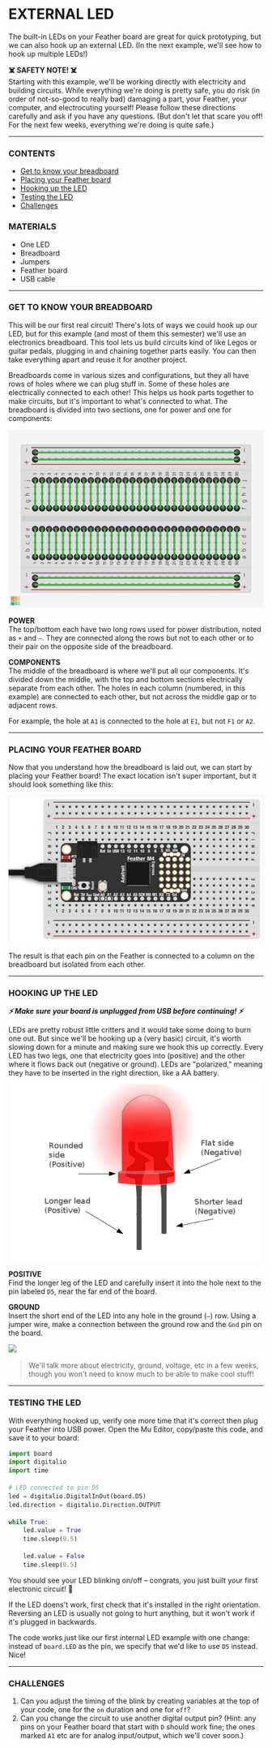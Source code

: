 # EXTERNAL LED

The built-in LEDs on your Feather board are great for quick prototyping, but we can also hook up an external LED. (In the next example, we'll see how to hook up multiple LEDs!)

**☠️ SAFETY NOTE! ☠️**  
Starting with this example, we'll be working directly with electricity and building circuits. While everything we're doing is pretty safe, you do risk (in order of not-so-good to really bad) damaging a part, your Feather, your computer, and electrocuting yourself! Please follow these directions carefully and ask if you have any questions. (But don't let that scare you off! For the next few weeks, everything we're doing is quite safe.)

***

### CONTENTS  

* [Get to know your breadboard](#get-to-know-your-breadboard)  
* [Placing your Feather board](#placing-your-feather-board)  
* [Hooking up the LED](#hooking-up-the-led)  
* [Testing the LED](#testing-the-led)  
* [Challenges](#challenges)  

### MATERIALS  

* One LED  
* Breadboard  
* Jumpers  
* Feather board  
* USB cable  

***

### GET TO KNOW YOUR BREADBOARD  
This will be our first real circuit! There's lots of ways we could hook up our LED, but for this example (and most of them this semester) we'll use an electronics breadboard. This tool lets us build circuits kind of like Legos or guitar pedals, plugging in and chaining together parts easily. You can then take everything apart and reuse it for another project.

Breadboards come in various sizes and configurations, but they all have rows of holes where we can plug stuff in. Some of these holes are electrically connected to each other! This helps us hook parts together to make circuits, but it's important to what's connected to what. The breadboard is divided into two sections, one for power and one for components:

![](../Images/BreadboardLayout.png)

**POWER**  
The top/bottom each have two long rows used for power distribution, noted as `+` and `–`. They are connected along the rows but not to each other or to their pair on the opposite side of the breadboard.

**COMPONENTS**  
The middle of the breadboard is where we'll put all our components. It's divided down the middle, with the top and bottom sections electrically separate from each other. The holes in each column (numbered, in this example) are connected to each other, but not across the middle gap or to adjacent rows.

For example, the hole at `A1` is connected to the hole at `E1`, but not `F1` or `A2`.

***

### PLACING YOUR FEATHER BOARD  
Now that you understand how the breadboard is laid out, we can start by placing your Feather board! The exact location isn't super important, but it should look something like this:

![](../Images/FeatherOnBreadboard.png)

The result is that each pin on the Feather is connected to a column on the breadboard but isolated from each other.

***

### HOOKING UP THE LED  
***⚡️ Make sure your board is unplugged from USB before continuing! ⚡️***

LEDs are pretty robust little critters and it would take some doing to burn one out. But since we'll be hooking up a (very basic) circuit, it's worth slowing down for a minute and making sure we hook this up correctly. Every LED has two legs, one that electricity goes into (positive) and the other where it flows back out (negative or ground). LEDs are "polarized," meaning they have to be inserted in the right direction, like a AA battery.

![](../Images/LED-Orientation.png)

**POSITIVE**  
Find the longer leg of the LED and carefully insert it into the hole next to the pin labeled `D5`, near the far end of the board.

**GROUND**  
Insert the short end of the LED into any hole in the ground (`–`) row. Using a jumper wire, make a connection between the ground row and the `Gnd` pin on the board.

![](../Images/ExternalLED.jpg)

> We'll talk more about electricity, ground, voltage, etc in a few weeks, though you won't need to know much to be able to make cool stuff!

***

### TESTING THE LED  
With everything hooked up, verify one more time that it's correct then plug your Feather into USB power. Open the Mu Editor, copy/paste this code, and save it to your board:

```python
import board
import digitalio
import time

# LED connected to pin D5
led = digitalio.DigitalInOut(board.D5)
led.direction = digitalio.Direction.OUTPUT

while True:
    led.value = True
    time.sleep(0.5)
    
    led.value = False
    time.sleep(0.5)
```

You should see your LED blinking on/off – congrats, you just built your first electronic circuit! 🎉

If the LED doens't work, first check that it's installed in the right orientation. Reversing an LED is usually not going to hurt anything, but it won't work if it's plugged in backwards.

The code works just like our first internal LED example with one change: instead of `board.LED` as the pin, we specify that we'd like to use `D5` instead. Nice!

***

### CHALLENGES  

1. Can you adjust the timing of the blink by creating variables at the top of your code, one for the `on` duration and one for `off`?  
2. Can you change the circuit to use another digital output pin? (Hint: any pins on your Feather board that start with `D` should work fine; the ones marked `A1` etc are for analog input/output, which we'll cover soon.)  

